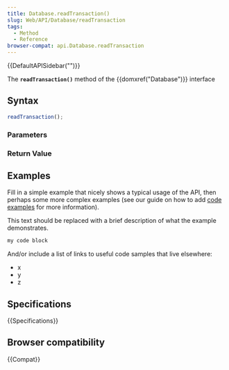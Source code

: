 ```yaml
---
title: Database.readTransaction()
slug: Web/API/Database/readTransaction
tags:
  - Method
  - Reference
browser-compat: api.Database.readTransaction
---
```

{{DefaultAPISidebar("")}}

The **`readTransaction()`** method of the {{domxref("Database")}} interface 

## Syntax

```js
readTransaction();
```

### Parameters



### Return Value



## Examples

Fill in a simple example that nicely shows a typical usage of the API, then perhaps some more complex examples (see our guide on how to add [code examples](/en-US/docs/MDN/Contribute/Structures/Code_examples) for more information).

This text should be replaced with a brief description of what the example demonstrates.

```js
my code block
```

And/or include a list of links to useful code samples that live elsewhere:

*   x
*   y
*   z

## Specifications

{{Specifications}}

## Browser compatibility

{{Compat}}

